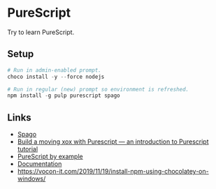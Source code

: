 # PureScript

Try to learn PureScript.

## Setup

```powershell
# Run in admin-enabled prompt.
choco install -y --force nodejs

# Run in regular (new) prompt so environment is refreshed.
npm install -g pulp purescript spago
```

## Links

- [Spago](https://github.com/purescript/spago)
- [Build a moving xox with Purescript &mdash; an introduction to Purescript tutorial](https://levelup.gitconnected.com/building-a-moving-box-with-purescript-ae1a490429ab)
- [PureScript by example](https://leanpub.com/purescript/read)
- [Documentation](https://github.com/purescript/documentation)
- https://vocon-it.com/2019/11/19/install-npm-using-chocolatey-on-windows/

